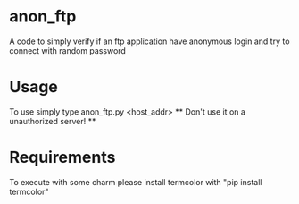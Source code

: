 # anon_ftp
A code to simply verify if an ftp application have anonymous login and try to connect with random password

# Usage
To use simply type anon_ftp.py <host_addr>
** Don't use it on a unauthorized server! **

# Requirements
To execute with some charm please install termcolor with "pip install termcolor"
